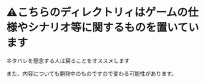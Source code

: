 # ⚠️こちらのディレクトリィはゲームの仕様やシナリオ等に関するものを置いています
ネタバレを懸念する人は戻ることをオススメします  

また、内容についても開発中のものですので変わる可能性があります。